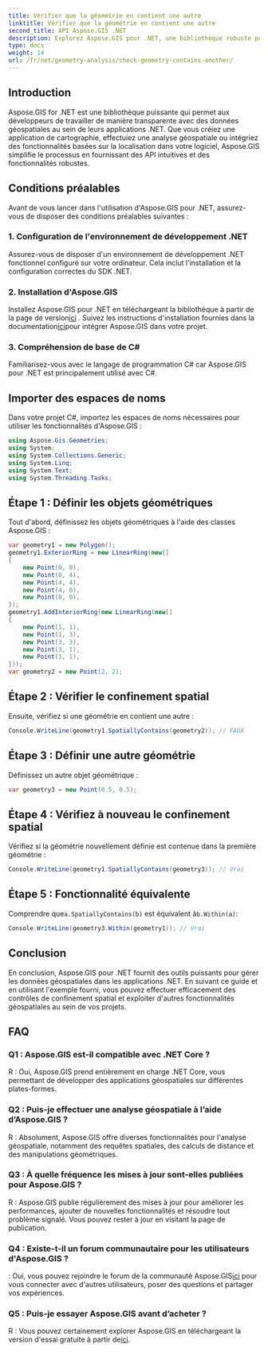 ```yaml
---
title: Vérifier que la géométrie en contient une autre
linktitle: Vérifier que la géométrie en contient une autre
second_title: API Aspose.GIS .NET
description: Explorez Aspose.GIS pour .NET, une bibliothèque robuste pour une intégration transparente des données géospatiales dans vos applications .NET.
type: docs
weight: 14
url: /fr/net/geometry-analysis/check-geometry-contains-another/
---
```

## Introduction
Aspose.GIS for .NET est une bibliothèque puissante qui permet aux développeurs de travailler de manière transparente avec des données géospatiales au sein de leurs applications .NET. Que vous créiez une application de cartographie, effectuiez une analyse géospatiale ou intégriez des fonctionnalités basées sur la localisation dans votre logiciel, Aspose.GIS simplifie le processus en fournissant des API intuitives et des fonctionnalités robustes.
## Conditions préalables
Avant de vous lancer dans l'utilisation d'Aspose.GIS pour .NET, assurez-vous de disposer des conditions préalables suivantes :
### 1. Configuration de l'environnement de développement .NET
Assurez-vous de disposer d'un environnement de développement .NET fonctionnel configuré sur votre ordinateur. Cela inclut l'installation et la configuration correctes du SDK .NET.
### 2. Installation d'Aspose.GIS
 Installez Aspose.GIS pour .NET en téléchargeant la bibliothèque à partir de la page de version[ici](https://releases.aspose.com/gis/net/) . Suivez les instructions d'installation fournies dans la documentation[ici](https://reference.aspose.com/gis/net/)pour intégrer Aspose.GIS dans votre projet.
### 3. Compréhension de base de C#
Familiarisez-vous avec le langage de programmation C# car Aspose.GIS pour .NET est principalement utilisé avec C#.

## Importer des espaces de noms
Dans votre projet C#, importez les espaces de noms nécessaires pour utiliser les fonctionnalités d'Aspose.GIS :
```csharp
using Aspose.Gis.Geometries;
using System;
using System.Collections.Generic;
using System.Linq;
using System.Text;
using System.Threading.Tasks;
```

## Étape 1 : Définir les objets géométriques
Tout d'abord, définissez les objets géométriques à l'aide des classes Aspose.GIS :
```csharp
var geometry1 = new Polygon();
geometry1.ExteriorRing = new LinearRing(new[]
{
    new Point(0, 0),
    new Point(0, 4),
    new Point(4, 4),
    new Point(4, 0),
    new Point(0, 0),
});
geometry1.AddInteriorRing(new LinearRing(new[]
{
    new Point(1, 1),
    new Point(1, 3),
    new Point(3, 3),
    new Point(3, 1),
    new Point(1, 1),
}));
var geometry2 = new Point(2, 2);
```
## Étape 2 : Vérifier le confinement spatial
Ensuite, vérifiez si une géométrie en contient une autre :
```csharp
Console.WriteLine(geometry1.SpatiallyContains(geometry2)); // FAUX
```
## Étape 3 : Définir une autre géométrie
Définissez un autre objet géométrique :
```csharp
var geometry3 = new Point(0.5, 0.5);
```
## Étape 4 : Vérifiez à nouveau le confinement spatial
Vérifiez si la géométrie nouvellement définie est contenue dans la première géométrie :
```csharp
Console.WriteLine(geometry1.SpatiallyContains(geometry3)); // Vrai
```
## Étape 5 : Fonctionnalité équivalente
 Comprendre que`a.SpatiallyContains(b)` est équivalent à`b.Within(a)`:
```csharp
Console.WriteLine(geometry3.Within(geometry1)); // Vrai
```

## Conclusion
En conclusion, Aspose.GIS pour .NET fournit des outils puissants pour gérer les données géospatiales dans les applications .NET. En suivant ce guide et en utilisant l'exemple fourni, vous pouvez effectuer efficacement des contrôles de confinement spatial et exploiter d'autres fonctionnalités géospatiales au sein de vos projets.
## FAQ
### Q1 : Aspose.GIS est-il compatible avec .NET Core ?
R : Oui, Aspose.GIS prend entièrement en charge .NET Core, vous permettant de développer des applications géospatiales sur différentes plates-formes.
### Q2 : Puis-je effectuer une analyse géospatiale à l’aide d’Aspose.GIS ?
R : Absolument, Aspose.GIS offre diverses fonctionnalités pour l'analyse géospatiale, notamment des requêtes spatiales, des calculs de distance et des manipulations géométriques.
### Q3 : À quelle fréquence les mises à jour sont-elles publiées pour Aspose.GIS ?
R : Aspose.GIS publie régulièrement des mises à jour pour améliorer les performances, ajouter de nouvelles fonctionnalités et résoudre tout problème signalé. Vous pouvez rester à jour en visitant la page de publication.
### Q4 : Existe-t-il un forum communautaire pour les utilisateurs d'Aspose.GIS ?
 : Oui, vous pouvez rejoindre le forum de la communauté Aspose.GIS[ici](https://forum.aspose.com/c/gis/33) pour vous connecter avec d'autres utilisateurs, poser des questions et partager vos expériences.
### Q5 : Puis-je essayer Aspose.GIS avant d’acheter ?
 R : Vous pouvez certainement explorer Aspose.GIS en téléchargeant la version d'essai gratuite à partir de[ici](https://releases.aspose.com/).